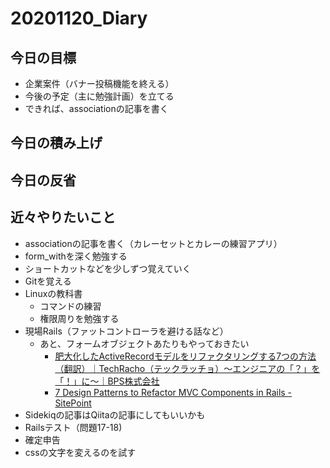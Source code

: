 # 20201120_Diary

## 今日の目標

- 企業案件（バナー投稿機能を終える）
- 今後の予定（主に勉強計画）を立てる
- できれば、associationの記事を書く

## 今日の積み上げ

## 今日の反省

## 近々やりたいこと

- associationの記事を書く（カレーセットとカレーの練習アプリ）
- form_withを深く勉強する
- ショートカットなどを少しずつ覚えていく
- Gitを覚える
- Linuxの教科書
  - コマンドの練習
  - 権限周りを勉強する
- 現場Rails（ファットコントローラを避ける話など）
  - あと、フォームオブジェクトあたりもやっておきたい
    - [肥大化したActiveRecordモデルをリファクタリングする7つの方法（翻訳）｜TechRacho（テックラッチョ）〜エンジニアの「？」を「！」に〜｜BPS株式会社](https://techracho.bpsinc.jp/hachi8833/2013_11_19/14738)
    - [7 Design Patterns to Refactor MVC Components in Rails \- SitePoint](https://www.sitepoint.com/7-design-patterns-to-refactor-mvc-components-in-rails/)
- Sidekiqの記事はQiitaの記事にしてもいいかも
- Railsテスト（問題17-18)
- 確定申告
- cssの文字を変えるのを試す